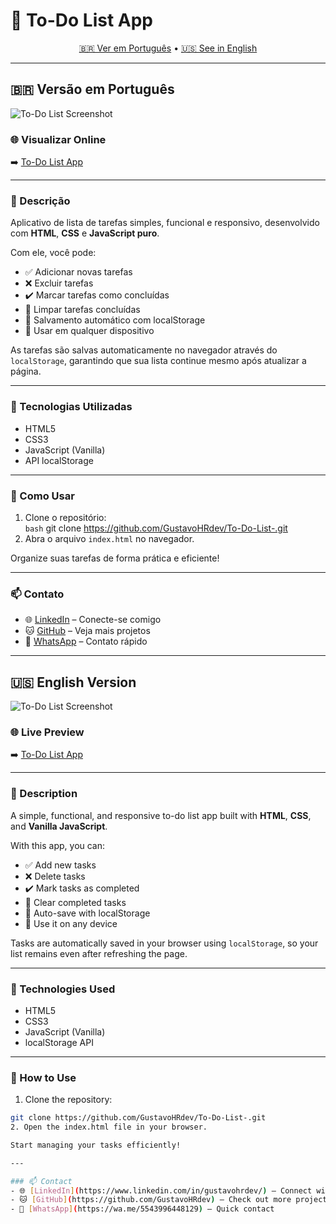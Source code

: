 # 📝 To-Do List App

<p align="center">
  <a href="#pt-br">🇧🇷 Ver em Português</a> • <a href="#en">🇺🇸 See in English</a>
</p>

---

## <a name="pt-br"></a>🇧🇷 Versão em Português

![To-Do List Screenshot](image/print-projeto.png)

### 🌐 Visualizar Online  
➡️ [To-Do List App](https://gustavohrdev.github.io/To-Do-List-App/)

---

### 📍 Descrição  
Aplicativo de lista de tarefas simples, funcional e responsivo, desenvolvido com **HTML**, **CSS** e **JavaScript puro**.

Com ele, você pode:
- ✅ Adicionar novas tarefas  
- ❌ Excluir tarefas  
- ✔️ Marcar tarefas como concluídas  
- 🧼 Limpar tarefas concluídas  
- 💾 Salvamento automático com localStorage  
- 📱 Usar em qualquer dispositivo

As tarefas são salvas automaticamente no navegador através do `localStorage`, garantindo que sua lista continue mesmo após atualizar a página.

---

### 🧰 Tecnologias Utilizadas
- HTML5  
- CSS3  
- JavaScript (Vanilla)  
- API localStorage

---

### 🚀 Como Usar
1. Clone o repositório:  
```bash```
git clone https://github.com/GustavoHRdev/To-Do-List-.git
2. Abra o arquivo `index.html` no navegador.

Organize suas tarefas de forma prática e eficiente!

---

### 📫 Contato
- 🌐 [LinkedIn](https://www.linkedin.com/in/gustavohrdev/) – Conecte-se comigo  
- 🐱 [GitHub](https://github.com/GustavoHRdev) – Veja mais projetos  
- 📱 [WhatsApp](https://wa.me/5543996448129) – Contato rápido  

---

## <a name="en"></a>🇺🇸 English Version

![To-Do List Screenshot](image/print-projeto.png)

### 🌐 Live Preview  
➡️ [To-Do List App](https://gustavohrdev.github.io/To-Do-List-App/)

---

### 📍 Description  
A simple, functional, and responsive to-do list app built with **HTML**, **CSS**, and **Vanilla JavaScript**.

With this app, you can:
- ✅ Add new tasks  
- ❌ Delete tasks  
- ✔️ Mark tasks as completed  
- 🧼 Clear completed tasks  
- 💾 Auto-save with localStorage  
- 📱 Use it on any device

Tasks are automatically saved in your browser using `localStorage`, so your list remains even after refreshing the page.

---

### 🧰 Technologies Used
- HTML5  
- CSS3  
- JavaScript (Vanilla)  
- localStorage API

---

### 🚀 How to Use
1. Clone the repository:  
```bash
git clone https://github.com/GustavoHRdev/To-Do-List-.git
2. Open the index.html file in your browser.

Start managing your tasks efficiently!

---

### 📫 Contact
- 🌐 [LinkedIn](https://www.linkedin.com/in/gustavohrdev/) – Connect with me
- 🐱 [GitHub](https://github.com/GustavoHRdev) – Check out more projects
- 📱 [WhatsApp](https://wa.me/5543996448129) – Quick contact 